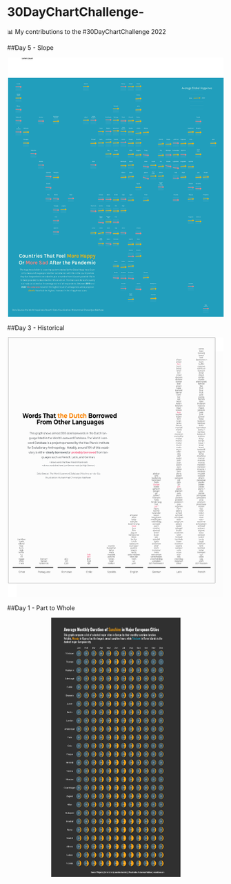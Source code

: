 # 30DayChartChallenge-
📊 My contributions to the #30DayChartChallenge 2022

##Day 5 - Slope
<p align="center">
<img src="https://github.com/mcnakhaee/30DayChartChallenge/blob/main/05_Slope/05_Slope.png?raw=true" width="500" height = "600">

</p>




##Day 3 - Historical
<p align="center">
<img src="https://github.com/mcnakhaee/30DayChartChallenge/blob/main/03_Historical/03_Historical.png?raw=true" width="500" height = "600">

</p>


##Day 1 - Part to Whole

<p align="center">
<img src="https://github.com/mcnakhaee/30DayChartChallenge/blob/main/01_part_to_whole/01_part_to_whole.png?raw=true" width="300" height = "600">

</p>